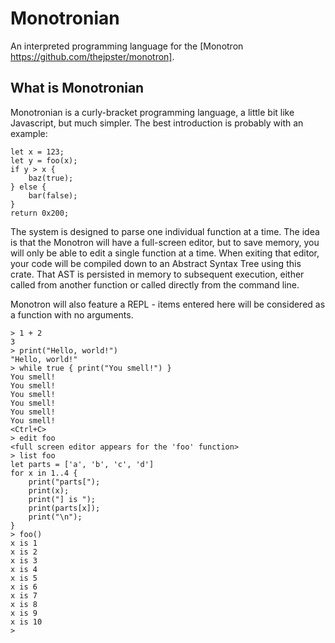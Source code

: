 # Monotronian

An interpreted programming language for the [Monotron https://github.com/thejpster/monotron].

## What is Monotronian

Monotronian is a curly-bracket programming language, a little bit like Javascript, but much simpler. The best introduction is probably with an example:

```
let x = 123;
let y = foo(x);
if y > x {
    baz(true);
} else {
    bar(false);
}
return 0x200;
```

The system is designed to parse one individual function at a time. The idea is that the Monotron will have a full-screen editor, but to save memory, you will only be able to edit a single function at a time. When exiting that editor, your code will be compiled down to an Abstract Syntax Tree using this crate. That AST is persisted in memory to subsequent execution, either called from another function or called directly from the command line.

Monotron will also feature a REPL - items entered here will be considered as a function with no arguments.

```
> 1 + 2
3
> print("Hello, world!")
"Hello, world!"
> while true { print("You smell!") }
You smell!
You smell!
You smell!
You smell!
You smell!
You smell!
<Ctrl+C>
> edit foo
<full screen editor appears for the 'foo' function>
> list foo
let parts = ['a', 'b', 'c', 'd']
for x in 1..4 {
	print("parts[");
	print(x);
	print("] is ");
	print(parts[x]);
	print("\n");
}
> foo()
x is 1
x is 2
x is 3
x is 4
x is 5
x is 6
x is 7
x is 8
x is 9
x is 10
>
```
